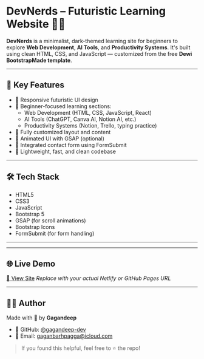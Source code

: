 # DevNerds – Futuristic Learning Website 🚀🧠

**DevNerds** is a minimalist, dark-themed learning site for beginners to explore **Web Development**, **AI Tools**, and **Productivity Systems**. It's built using clean HTML, CSS, and JavaScript — customized from the free **Dewi BootstrapMade template**.

---

## 🧩 Key Features

- 🔹 Responsive futuristic UI design
- 🔹 Beginner-focused learning sections:
  - Web Development (HTML, CSS, JavaScript, React)
  - AI Tools (ChatGPT, Canva AI, Notion AI, etc.)
  - Productivity Systems (Notion, Trello, typing practice)
- 🔹 Fully customized layout and content
- 🔹 Animated UI with GSAP (optional)
- 🔹 Integrated contact form using FormSubmit
- 🔹 Lightweight, fast, and clean codebase

---

## 🛠️ Tech Stack

- HTML5  
- CSS3  
- JavaScript  
- Bootstrap 5  
- GSAP (for scroll animations)  
- Bootstrap Icons  
- FormSubmit (for form handling)

---

---

## 🌐 Live Demo

[🔗 View Site]([https://your-site-link.netlify.app](https://gagandeep-dev.github.io/devnerds-blogspot-site/))  
_Replace with your actual Netlify or GitHub Pages URL_

---



## 👨‍💻 Author

Made with 💙 by **Gagandeep**  
- 🔗 GitHub: [@gagandeep-dev](https://github.com/gagandeep-dev)  
- 📧 Email: gaganbarhpagga@icloud.com  

> If you found this helpful, feel free to ⭐ the repo!

